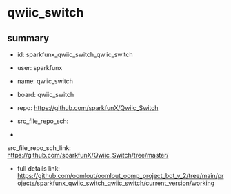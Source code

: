 # qwiic_switch
 
## summary 
* id: sparkfunx_qwiic_switch_qwiic_switch
* user: sparkfunx
* name: qwiic_switch
* board: qwiic_switch
* repo: https://github.com/sparkfunX/Qwiic_Switch



* src_file_repo_sch: 
*
 src_file_repo_sch_link: https://github.com/sparkfunX/Qwiic_Switch/tree/master/
* full details link: https://github.com/oomlout/oomlout_oomp_project_bot_v_2/tree/main/projects/sparkfunx_qwiic_switch_qwiic_switch/current_version/working  






